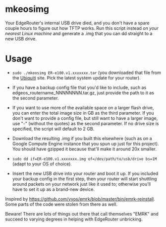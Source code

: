 # mkeosimg

Your EdgeRouter's internal USB drive died, and you don't have a spare
couple hours to figure out how TFTP works. Run this script instead *on
your nearest Linux machine* and generate a .img that you can dd straight
to a new USB drive.

# Usage

* `sudo ./mkeosimg ER-e100.v1.xxxxxxx.tar` (you downloaded that file
  from the [Ubiquiti](https://www.ui.com/download/edgemax) site. Pick
  the latest system update for your router).

* If you have a backup config file that you'd like to include, such as
  edgeos_routername_NNNNNNNN.tar.gz, just provide the path to it as the
  second parameter.

* If you want to use more of the available space on a larger flash drive,
  you can enter the total image size in GB as the third parameter.
  If you don't want to provide a config file, but still want to have a
  larger image, use "-" (without the quotes) as the second parameter.
  If no drive size is specified, the script will default to 2 GB.

* Download the resulting .img if you built this elsewhere (such as on
  a Google Compute Engine instance that you spun up just for this
  project). You should have gzipped it because that'll make it around
  20x smaller.

* `sudo dd if=ER-e100.v1.xxxxxxx.img of=/dev/path/to/usb/drive bs=1M`
  (adapt to your OS of choice).

* Insert the new USB drive into your router and boot it up. If you
  included your backup config in the first step, then your router will
  start shuttling around packets on your network just like it used to;
  otherwise you'll have to set it up as a brand-new device.

Inspired by
https://github.com/vyos/emrk/blob/master/bin/emrk-reinstall. Some parts
of the code were stolen from there as well.

Beware! There are lots of things out there that call themselves "EMRK"
and succeed to varying degrees in helping with EdgeRouter unbricking.
